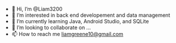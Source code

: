 - 👋 Hi, I’m @Liam3200
- 👀 I’m interested in back end developement and data management
- 🌱 I’m currently learning Java, Android Studio, and SQLite
- 💞️ I’m looking to collaborate on ...
- 📫 How to reach me liamgreene10@gmail.com

<!---
Liam3200/Liam3200 is a ✨ special ✨ repository because its `README.md` (this file) appears on your GitHub profile.
You can click the Preview link to take a look at your changes.
--->
